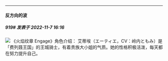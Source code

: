 

*****

####  反方向的波  
##### 919#       发表于 2022-11-7 16:16

<img src="https://p.sda1.dev/8/9e5ecc4f46e5a299b35422b4b1fc2003/CMP_20221107161606127.jpg" referrerpolicy="no-referrer">
《火焰纹章 Engage》角色介绍：
艾蒂埃（エーティエ，CV：岭内ともみ）是「费列聂王国」的王城骑士，有着贵族大小姐的气质。她的性格积极活泼，每天都在努力提升自己。

